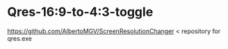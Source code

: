 # Qres-16:9-to-4:3-toggle
https://github.com/AlbertoMGV/ScreenResolutionChanger < repository for qres.exe

